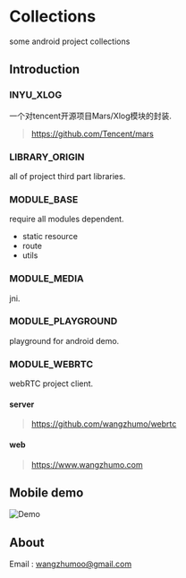 # Collections

some android project collections

## Introduction

### INYU_XLOG
一个对tencent开源项目Mars/Xlog模块的封装.
> https://github.com/Tencent/mars


### LIBRARY_ORIGIN
all of project third part libraries.

### MODULE_BASE
require all modules dependent.

- static resource
- route 
- utils

### MODULE_MEDIA
jni.

### MODULE_PLAYGROUND
playground for android demo.

### MODULE_WEBRTC
webRTC project client.

#### server 
> https://github.com/wangzhumo/webrtc

#### web
> https://www.wangzhumo.com

## Mobile demo
![Demo](https://github.com/wangzhumo/Collections/blob/master/doc/webrtc_demo.png)

## About
Email : wangzhumoo@gmail.com
